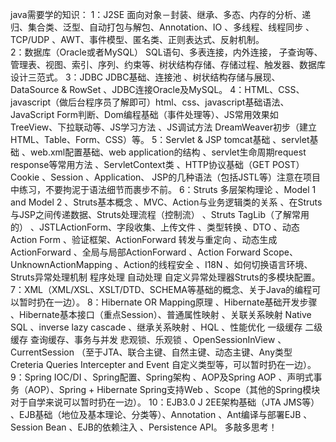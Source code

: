 
java需要学的知识：	
1：J2SE 面向对象－封装、继承、多态、内存的分析、递归、集合类、泛型、自动打包与解包、Annotation、IO 、多线程、线程同步 、TCP/UDP 、AWT、事件模型、匿名类、正则表达式、反射机制。      
2：数据库（Oracle或者MySQL）
SQL语句、多表连接，内外连接， 子查询等、管理表、视图、索引、序列、约束等、树状结构存储、存储过程、触发器、数据库设计三范式。
3：JDBC
JDBC基础、连接池 、树状结构存储与展现、DataSource & RowSet 、JDBC连接Oracle及MySQL。
4：HTML、CSS、javascript（做后台程序员了解即可）html、css、javascript基础语法、JavaScript Form判断、Dom编程基础（事件处理等）、JS常用效果如TreeView、下拉联动等、JS学习方法 、JS调试方法 DreamWeaver初步（建立HTML、Table、Form、CSS）等。
5：Servlet & JSP tomcat基础 、servlet基础 、web.xml配置基础、web application的结构 、servlet生命周期request response等常用方法 、ServletContext类 、HTTP协议基础（GET POST）Cookie 、Session 、Application、 JSP的几种语法（包括JSTL等）注意在项目中练习，不要拘泥于语法细节而裹步不前。
6：Struts 多层架构理论 、Model 1 and Model 2 、Struts基本概念 、MVC、Action与业务逻辑类的关系 、在Struts与JSP之间传递数据、Struts处理流程（控制流） 、Struts TagLib（了解常用的） 、JSTLActionForm、字段收集、上传文件 、类型转换 、DTO 、动态Action Form 、验证框架、ActionForward 转发与重定向 、动态生成ActionForward 、全局与局部ActionForward 、Action Forward Scope、UnknownActionMapping 、Action的线程安全 、I18N 、如何切换语言环境、
Struts异常处理机制 程序处理 自动处理 自定义异常处理器Struts的多模块配置。
7：XML（XML/XSL、XSLT/DTD、SCHEMA等基础的概念、关于Java的编程可以暂时扔在一边）。
8：Hibernate  OR Mapping原理 、Hibernate基础开发步骤 、Hibernate基本接口（重点Session）、普通属性映射 、关联关系映射 Native SQL 、inverse lazy cascade 、继承关系映射 、HQL 、性能优化 一级缓存 二级缓存 查询缓存、事务与并发 悲观锁、乐观锁 、OpenSessionInView 、CurrentSession （至于JTA、联合主键、自然主键、动态主键、Any类型 Creteria Queries Intercepter and Event 自定义类型等，可以暂时扔在一边）。
9：Spring
IOC/DI 、Spring配置、Spring架构 、AOP及Spring AOP 、声明式事务（AOP）、Spring + Hibernate Spring支持Web 、Scope（其他的Spring模块对于自学来说可以暂时扔在一边）。
10：EJB3.0
J 2EE架构基础（JTA JMS等） 、EJB基础（地位及基本理论、分类等）、Annotation 、Ant编译与部署EJB 、Session Bean 、EJB的依赖注入 、Persistence API。
 多敲多思考！
